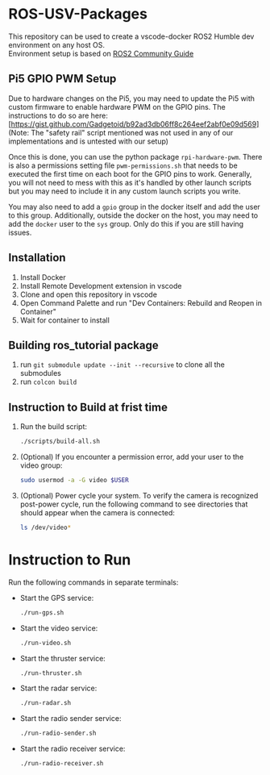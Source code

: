 # ROS-USV-Packages

This repository can be used to create a vscode-docker ROS2 Humble dev environment on any host OS.  
Environment setup is based on [ROS2 Community Guide](https://docs.ros.org/en/humble/How-To-Guides/Setup-ROS-2-with-VSCode-and-Docker-Container.html?highlight=vscode)

## Pi5 GPIO PWM Setup

Due to hardware changes on the Pi5, you may need to update the Pi5 with custom firmware to enable hardware PWM on the GPIO pins. The instructions to do so are here: [https://gist.github.com/Gadgetoid/b92ad3db06ff8c264eef2abf0e09d569] (Note: The "safety rail" script mentioned was not used in any of our implementations and is untested with our setup)

Once this is done, you can use the python package ```rpi-hardware-pwm```. There is also a permissions setting file ```pwm-permissions.sh``` that needs to be executed the first time on each boot for the GPIO pins to work. Generally, you will not need to mess with this as it's handled by other launch scripts but you may need to include it in any custom launch scripts you write.

You may also need to add a ```gpio``` group in the docker itself and add the user to this group. Additionally, outside the docker on the host, you may need to add the ```docker``` user to the ```sys``` group. Only do this if you are still having issues.

## Installation

1. Install Docker
2. Install Remote Development extension in vscode
3. Clone and open this repository in vscode
4. Open Command Palette and run "Dev Containers: Rebuild and Reopen in Container"
5. Wait for container to install

## Building ros_tutorial package

1. run `git submodule update --init --recursive` to clone all the submodules
2. run `colcon build`

## Instruction to Build at frist time

1. Run the build script:
    ```bash
    ./scripts/build-all.sh
    ```

2. (Optional) If you encounter a permission error, add your user to the video group:
    ```bash
    sudo usermod -a -G video $USER
    ```

3. (Optional) Power cycle your system. To verify the camera is recognized post-power cycle, run the following command to see directories that should appear when the camera is connected:
    ```bash
    ls /dev/video*
    ```

# Instruction to Run

Run the following commands in separate terminals:
- Start the GPS service:
    ```bash
    ./run-gps.sh
    ```
- Start the video service:
    ```bash
    ./run-video.sh
    ```
- Start the thruster service:
    ```bash
    ./run-thruster.sh
    ```
- Start the radar service:
    ```bash
    ./run-radar.sh
    ```
- Start the radio sender service:
    ```bash
    ./run-radio-sender.sh
    ```
- Start the radio receiver service:
    ```bash
    ./run-radio-receiver.sh
    ```



